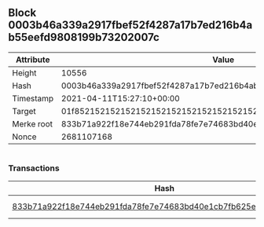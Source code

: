 ## Block 0003b46a339a2917fbef52f4287a17b7ed216b4ab55eefd9808199b73202007c

Attribute | Value
--- | ---
Height | 10556
Hash | 0003b46a339a2917fbef52f4287a17b7ed216b4ab55eefd9808199b73202007c
Timestamp | 2021-04-11T15:27:10+00:00
Target | 01f8521521521521521521521521521521521521521521521521521521521521
Merke root | 833b71a922f18e744eb291fda78fe7e74683bd40e1cb7fb625eaf128d0dc5eed
Nonce | 2681107168

```

```

### Transactions

Hash | Amount
--- | ---
[833b71a922f18e744eb291fda78fe7e74683bd40e1cb7fb625eaf128d0dc5eed](833b71a922f18e744eb291fda78fe7e74683bd40e1cb7fb625eaf128d0dc5eed.md) | 10.00000000 SKEPTI 
